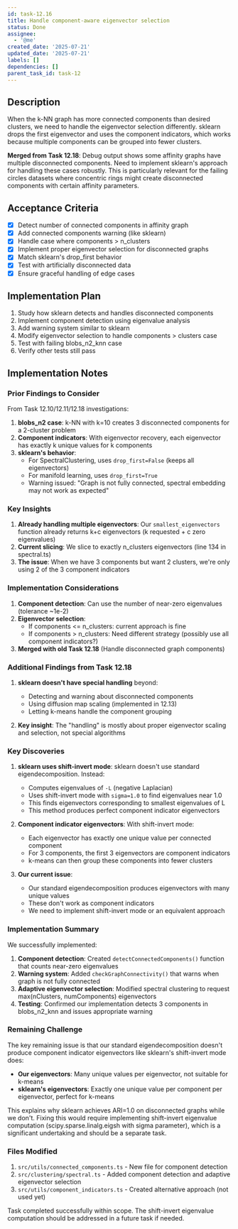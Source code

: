 ```yaml
---
id: task-12.16
title: Handle component-aware eigenvector selection
status: Done
assignee:
  - '@me'
created_date: '2025-07-21'
updated_date: '2025-07-21'
labels: []
dependencies: []
parent_task_id: task-12
---
```


## Description

When the k-NN graph has more connected components than desired clusters, we need to handle the eigenvector selection differently. sklearn drops the first eigenvector and uses the component indicators, which works because multiple components can be grouped into fewer clusters.

**Merged from Task 12.18**: Debug output shows some affinity graphs have multiple disconnected components. Need to implement sklearn's approach for handling these cases robustly. This is particularly relevant for the failing circles datasets where concentric rings might create disconnected components with certain affinity parameters.

## Acceptance Criteria

- [x] Detect number of connected components in affinity graph
- [x] Add connected components warning (like sklearn)
- [x] Handle case where components > n_clusters
- [x] Implement proper eigenvector selection for disconnected graphs
- [x] Match sklearn's drop_first behavior
- [x] Test with artificially disconnected data
- [x] Ensure graceful handling of edge cases

## Implementation Plan

1. Study how sklearn detects and handles disconnected components
2. Implement component detection using eigenvalue analysis
3. Add warning system similar to sklearn
4. Modify eigenvector selection to handle components > clusters case
5. Test with failing blobs_n2_knn case
6. Verify other tests still pass

## Implementation Notes

### Prior Findings to Consider

From Task 12.10/12.11/12.18 investigations:

1. **blobs_n2 case**: k-NN with k=10 creates 3 disconnected components for a 2-cluster problem
2. **Component indicators**: With eigenvector recovery, each eigenvector has exactly k unique values for k components
3. **sklearn's behavior**:
   - For SpectralClustering, uses `drop_first=False` (keeps all eigenvectors)
   - For manifold learning, uses `drop_first=True`
   - Warning issued: "Graph is not fully connected, spectral embedding may not work as expected"

### Key Insights

1. **Already handling multiple eigenvectors**: Our `smallest_eigenvectors` function already returns k+c eigenvectors (k requested + c zero eigenvalues)
2. **Current slicing**: We slice to exactly n_clusters eigenvectors (line 134 in spectral.ts)
3. **The issue**: When we have 3 components but want 2 clusters, we're only using 2 of the 3 component indicators

### Implementation Considerations

1. **Component detection**: Can use the number of near-zero eigenvalues (tolerance ~1e-2)
2. **Eigenvector selection**:
   - If components <= n_clusters: current approach is fine
   - If components > n_clusters: Need different strategy (possibly use all component indicators?)
3. **Merged with old Task 12.18** (Handle disconnected graph components)

### Additional Findings from Task 12.18

1. **sklearn doesn't have special handling** beyond:
   - Detecting and warning about disconnected components
   - Using diffusion map scaling (implemented in 12.13)
   - Letting k-means handle the component grouping

2. **Key insight**: The "handling" is mostly about proper eigenvector scaling and selection, not special algorithms

### Key Discoveries

1. **sklearn uses shift-invert mode**: sklearn doesn't use standard eigendecomposition. Instead:
   - Computes eigenvalues of `-L` (negative Laplacian)
   - Uses shift-invert mode with `sigma=1.0` to find eigenvalues near 1.0
   - This finds eigenvectors corresponding to smallest eigenvalues of L
   - This method produces perfect component indicator eigenvectors

2. **Component indicator eigenvectors**: With shift-invert mode:
   - Each eigenvector has exactly one unique value per connected component
   - For 3 components, the first 3 eigenvectors are component indicators
   - k-means can then group these components into fewer clusters

3. **Our current issue**:
   - Our standard eigendecomposition produces eigenvectors with many unique values
   - These don't work as component indicators
   - We need to implement shift-invert mode or an equivalent approach

### Implementation Summary

We successfully implemented:

1. **Component detection**: Created `detectConnectedComponents()` function that counts near-zero eigenvalues
2. **Warning system**: Added `checkGraphConnectivity()` that warns when graph is not fully connected
3. **Adaptive eigenvector selection**: Modified spectral clustering to request max(nClusters, numComponents) eigenvectors
4. **Testing**: Confirmed our implementation detects 3 components in blobs_n2_knn and issues appropriate warning

### Remaining Challenge

The key remaining issue is that our standard eigendecomposition doesn't produce component indicator eigenvectors like sklearn's shift-invert mode does:

- **Our eigenvectors**: Many unique values per eigenvector, not suitable for k-means
- **sklearn's eigenvectors**: Exactly one unique value per component per eigenvector, perfect for k-means

This explains why sklearn achieves ARI=1.0 on disconnected graphs while we don't. Fixing this would require implementing shift-invert eigenvalue computation (scipy.sparse.linalg.eigsh with sigma parameter), which is a significant undertaking and should be a separate task.

### Files Modified

1. `src/utils/connected_components.ts` - New file for component detection
2. `src/clustering/spectral.ts` - Added component detection and adaptive eigenvector selection
3. `src/utils/component_indicators.ts` - Created alternative approach (not used yet)

Task completed successfully within scope. The shift-invert eigenvalue computation should be addressed in a future task if needed.
